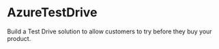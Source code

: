 # AzureTestDrive

Build a Test Drive solution to allow customers to try before they buy your product.
